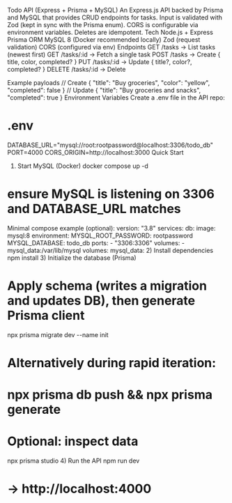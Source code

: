 Todo API (Express + Prisma + MySQL)
An Express.js API backed by Prisma and MySQL that provides CRUD endpoints for tasks. Input is validated with Zod (kept in sync with the Prisma enum). CORS is configurable via environment variables. Deletes are idempotent.
Tech
Node.js + Express
Prisma ORM
MySQL 8 (Docker recommended locally)
Zod (request validation)
CORS (configured via env)
Endpoints
GET    /tasks            → List tasks (newest first)
GET    /tasks/:id        → Fetch a single task
POST   /tasks            → Create  { title, color, completed? }
PUT    /tasks/:id        → Update  { title?, color?, completed? }
DELETE /tasks/:id        → Delete

Example payloads
// Create
{
  "title": "Buy groceries",
  "color": "yellow",
  "completed": false
}
// Update
{
  "title": "Buy groceries and snacks",
  "completed": true
}
Environment Variables
Create a .env file in the API repo:
# .env
DATABASE_URL="mysql://root:rootpassword@localhost:3306/todo_db"
PORT=4000
CORS_ORIGIN=http://localhost:3000
Quick Start
1) Start MySQL (Docker)
docker compose up -d
# ensure MySQL is listening on 3306 and DATABASE_URL matches
Minimal compose example (optional):
version: "3.8"
services:
  db:
    image: mysql:8
    environment:
      MYSQL_ROOT_PASSWORD: rootpassword
      MYSQL_DATABASE: todo_db
    ports:
      - "3306:3306"
    volumes:
      - mysql_data:/var/lib/mysql
volumes:
  mysql_data:
2) Install dependencies
npm install
3) Initialize the database (Prisma)
# Apply schema (writes a migration and updates DB), then generate Prisma client
npx prisma migrate dev --name init
# Alternatively during rapid iteration:
# npx prisma db push && npx prisma generate

# Optional: inspect data
npx prisma studio
4) Run the API
npm run dev
# → http://localhost:4000
